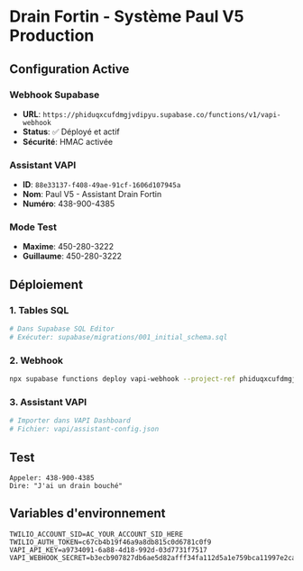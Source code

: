 # Drain Fortin - Système Paul V5 Production

## Configuration Active

### Webhook Supabase
- **URL**: `https://phiduqxcufdmgjvdipyu.supabase.co/functions/v1/vapi-webhook`
- **Status**: ✅ Déployé et actif
- **Sécurité**: HMAC activée

### Assistant VAPI
- **ID**: `88e33137-f408-49ae-91cf-1606d107945a`
- **Nom**: Paul V5 - Assistant Drain Fortin
- **Numéro**: 438-900-4385

### Mode Test
- **Maxime**: 450-280-3222
- **Guillaume**: 450-280-3222

## Déploiement

### 1. Tables SQL
```bash
# Dans Supabase SQL Editor
# Exécuter: supabase/migrations/001_initial_schema.sql
```

### 2. Webhook
```bash
npx supabase functions deploy vapi-webhook --project-ref phiduqxcufdmgjvdipyu
```

### 3. Assistant VAPI
```bash
# Importer dans VAPI Dashboard
# Fichier: vapi/assistant-config.json
```

## Test
```
Appeler: 438-900-4385
Dire: "J'ai un drain bouché"
```

## Variables d'environnement
```env
TWILIO_ACCOUNT_SID=AC_YOUR_ACCOUNT_SID_HERE
TWILIO_AUTH_TOKEN=c67cb4b19f46a9a8db815c0d6781c0f9
VAPI_API_KEY=a9734091-6a88-4d18-992d-03d7731f7517
VAPI_WEBHOOK_SECRET=b3ecb907827db6ae5d82afff34fa112d5a1e759bca11997e2ca584068b79da7f
```